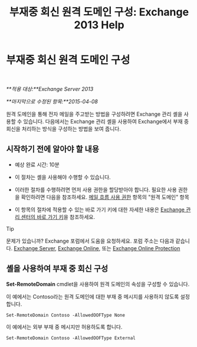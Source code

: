 ﻿---
title: '부재중 회신 원격 도메인 구성: Exchange 2013 Help'
TOCTitle: 부재중 회신 원격 도메인 구성
ms:assetid: 0c1e56be-7a29-4294-9762-600f9f788741
ms:mtpsurl: https://technet.microsoft.com/ko-kr/library/JJ657713(v=EXCHG.150)
ms:contentKeyID: 50482451
ms.date: 05/22/2018
mtps_version: v=EXCHG.150
ms.translationtype: MT
---

# 부재중 회신 원격 도메인 구성

 

_**적용 대상:**Exchange Server 2013_

_**마지막으로 수정된 항목:**2015-04-08_

원격 도메인을 통해 전자 메일을 주고받는 방법을 구성하려면 Exchange 관리 셸을 사용할 수 있습니다. 다음에서는 Exchange 관리 셸을 사용하여 Exchange에서 부재 중 회신을 처리하는 방식을 구성하는 방법을 보여 줍니다.

## 시작하기 전에 알아야 할 내용

  - 예상 완료 시간: 10분

  - 이 절차는 셸을 사용해야 수행할 수 있습니다.

  - 이러한 절차를 수행하려면 먼저 사용 권한을 할당받아야 합니다. 필요한 사용 권한을 확인하려면 다음을 참조하세요. [메일 흐름 사용 권한](mail-flow-permissions-exchange-2013-help.md) 항목의 "원격 도메인" 항목

  - 이 항목의 절차에 적용할 수 있는 바로 가기 키에 대한 자세한 내용은 [Exchange 관리 센터의 바로 가기 키](keyboard-shortcuts-in-the-exchange-admin-center-exchange-online-protection-help.md)을 참조하세요.


> [!TIP]
> 문제가 있습니까? Exchange 포럼에서 도움을 요청하세요. 포럼 주소는 다음과 같습니다. <A href="https://go.microsoft.com/fwlink/p/?linkid=60612">Exchange Server</A>, <A href="https://go.microsoft.com/fwlink/p/?linkid=267542">Exchange Online</A>, 또는 <A href="https://go.microsoft.com/fwlink/p/?linkid=285351">Exchange Online Protection</A>



## 셸을 사용하여 부재 중 회신 구성

**Set-RemoteDomain** cmdlet을 사용하여 원격 도메인의 속성을 구성할 수 있습니다.

이 예에서는 Contoso라는 원격 도메인에 대한 부재 중 메시지를 사용하지 않도록 설정합니다.

    Set-RemoteDomain Contoso -AllowedOOFType None

이 예에서는 외부 부재 중 메시지만 허용하도록 합니다.

    Set-RemoteDomain Contoso -AllowedOOFType External

